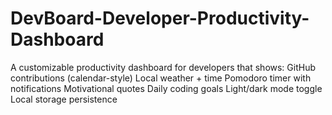 # DevBoard-Developer-Productivity-Dashboard
A customizable productivity dashboard for developers that shows:  GitHub contributions (calendar-style)  Local weather + time  Pomodoro timer with notifications  Motivational quotes  Daily coding goals  Light/dark mode toggle  Local storage persistence
